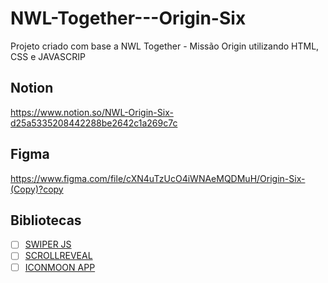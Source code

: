 # NWL-Together---Origin-Six
Projeto criado com base a NWL Together - Missão Origin utilizando HTML, CSS e JAVASCRIP

## Notion
https://www.notion.so/NWL-Origin-Six-d25a5335208442288be2642c1a269c7c

## Figma
https://www.figma.com/file/cXN4uTzUcO4iWNAeMQDMuH/Origin-Six-(Copy)?copy

## Bibliotecas
- [ ] [SWIPER JS](https://swiperjs.com/)
- [ ] [SCROLLREVEAL](https://scrollrevealjs.org/)
- [ ] [ICONMOON APP](https://icomoon.io/app/)
